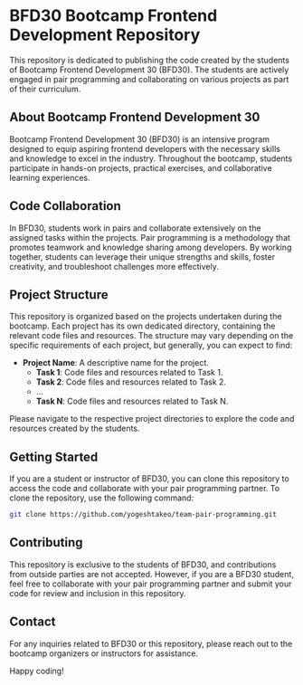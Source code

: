 # BFD30 Bootcamp Frontend Development Repository

This repository is dedicated to publishing the code created by the students of Bootcamp Frontend Development 30 (BFD30). The students are actively engaged in pair programming and collaborating on various projects as part of their curriculum.

## About Bootcamp Frontend Development 30

Bootcamp Frontend Development 30 (BFD30) is an intensive program designed to equip aspiring frontend developers with the necessary skills and knowledge to excel in the industry. Throughout the bootcamp, students participate in hands-on projects, practical exercises, and collaborative learning experiences.

## Code Collaboration

In BFD30, students work in pairs and collaborate extensively on the assigned tasks within the projects. Pair programming is a methodology that promotes teamwork and knowledge sharing among developers. By working together, students can leverage their unique strengths and skills, foster creativity, and troubleshoot challenges more effectively.

## Project Structure

This repository is organized based on the projects undertaken during the bootcamp. Each project has its own dedicated directory, containing the relevant code files and resources. The structure may vary depending on the specific requirements of each project, but generally, you can expect to find:

- **Project Name**: A descriptive name for the project.
  - **Task 1**: Code files and resources related to Task 1.
  - **Task 2**: Code files and resources related to Task 2.
  - ...
  - **Task N**: Code files and resources related to Task N.

Please navigate to the respective project directories to explore the code and resources created by the students.

## Getting Started

If you are a student or instructor of BFD30, you can clone this repository to access the code and collaborate with your pair programming partner. To clone the repository, use the following command:

```bash
git clone https://github.com/yogeshtakeo/team-pair-programming.git
```

## Contributing

This repository is exclusive to the students of BFD30, and contributions from outside parties are not accepted. However, if you are a BFD30 student, feel free to collaborate with your pair programming partner and submit your code for review and inclusion in this repository.

## Contact

For any inquiries related to BFD30 or this repository, please reach out to the bootcamp organizers or instructors for assistance.

Happy coding!
